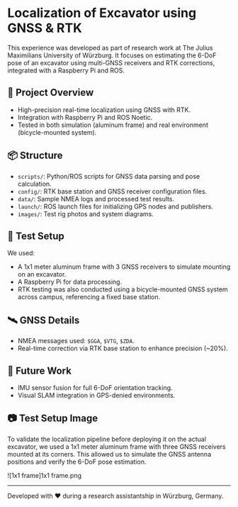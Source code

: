 # Localization of Excavator using GNSS & RTK

This experience was developed as part of research work at The Julius Maximilians University of Würzburg. It focuses on estimating the 6-DoF pose of an excavator using multi-GNSS receivers and RTK corrections, integrated with a Raspberry Pi and ROS.

## 🚀 Project Overview
- High-precision real-time localization using GNSS with RTK.
- Integration with Raspberry Pi and ROS Noetic.
- Tested in both simulation (aluminum frame) and real environment (bicycle-mounted system).

## 📦 Structure
- `scripts/`: Python/ROS scripts for GNSS data parsing and pose calculation.
- `config/`: RTK base station and GNSS receiver configuration files.
- `data/`: Sample NMEA logs and processed test results.
- `launch/`: ROS launch files for initializing GPS nodes and publishers.
- `images/`: Test rig photos and system diagrams.

## 🧪 Test Setup
We used:
- A 1x1 meter aluminum frame with 3 GNSS receivers to simulate mounting on an excavator.
- A Raspberry Pi for data processing.
- RTK testing was also conducted using a bicycle-mounted GNSS system across campus, referencing a fixed base station.

## 🛰️ GNSS Details
- NMEA messages used: `$GGA`, `$VTG`, `$ZDA`.
- Real-time correction via RTK base station to enhance precision (~20%).

## 🔗 Future Work
- IMU sensor fusion for full 6-DoF orientation tracking.
- Visual SLAM integration in GPS-denied environments.

## 📷 Test Setup Image

To validate the localization pipeline before deploying it on the actual excavator, we used a 1x1 meter aluminum frame with three GNSS receivers mounted at its corners. This allowed us to simulate the GNSS antenna positions and verify the 6-DoF pose estimation.


![1x1 frame]1x1 frame.png

---

Developed with ❤️ during a research assistantship in Würzburg, Germany.
